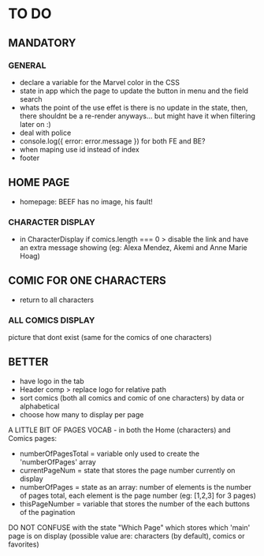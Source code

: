 # TO DO

## MANDATORY

### GENERAL

- declare a variable for the Marvel color in the CSS
- state in app which the page to update the button in menu and the field search
- whats the point of the use effet is there is no update in the state, then, there shouldnt be a re-render anyways... but might have it when filtering later on :)
- deal with police
- console.log({ error: error.message }) for both FE and BE?
- when maping use id instead of index
- footer

## HOME PAGE

- homepage: BEEF has no image, his fault!

### CHARACTER DISPLAY

- in CharacterDisplay if comics.length === 0 > disable the link and have an extra message showing (eg: Alexa Mendez, Akemi and Anne Marie Hoag)

## COMIC FOR ONE CHARACTERS

- return to all characters

### ALL COMICS DISPLAY

picture that dont exist (same for the comics of one characters)

## BETTER

- have logo in the tab
- Header comp > replace logo for relative path
- sort comics (both all comics and comic of one characters) by data or alphabetical
- choose how many to display per page

A LITTLE BIT OF PAGES VOCAB - in both the Home (characters) and Comics pages:

- numberOfPagesTotal = variable only used to create the 'numberOfPages' array
- currentPageNum = state that stores the page number currently on display
- numberOfPages = state as an array: number of elements is the number of pages total, each element is the page number (eg: [1,2,3] for 3 pages)
- thisPageNumber = variable that stores the number of the each buttons of the pagination

DO NOT CONFUSE with the state "Which Page" which stores which 'main' page is on display (possible value are: characters (by default), comics or favorites)
